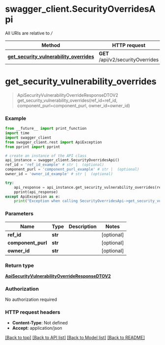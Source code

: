 # swagger_client.SecurityOverridesApi

All URIs are relative to */*

Method | HTTP request | Description
------------- | ------------- | -------------
[**get_security_vulnerability_overrides**](SecurityOverridesApi.md#get_security_vulnerability_overrides) | **GET** /api/v2/securityOverrides | 

# **get_security_vulnerability_overrides**
> ApiSecurityVulnerabilityOverrideResponseDTOV2 get_security_vulnerability_overrides(ref_id=ref_id, component_purl=component_purl, owner_id=owner_id)



### Example
```python
from __future__ import print_function
import time
import swagger_client
from swagger_client.rest import ApiException
from pprint import pprint

# create an instance of the API class
api_instance = swagger_client.SecurityOverridesApi()
ref_id = 'ref_id_example' # str |  (optional)
component_purl = 'component_purl_example' # str |  (optional)
owner_id = 'owner_id_example' # str |  (optional)

try:
    api_response = api_instance.get_security_vulnerability_overrides(ref_id=ref_id, component_purl=component_purl, owner_id=owner_id)
    pprint(api_response)
except ApiException as e:
    print("Exception when calling SecurityOverridesApi->get_security_vulnerability_overrides: %s\n" % e)
```

### Parameters

Name | Type | Description  | Notes
------------- | ------------- | ------------- | -------------
 **ref_id** | **str**|  | [optional] 
 **component_purl** | **str**|  | [optional] 
 **owner_id** | **str**|  | [optional] 

### Return type

[**ApiSecurityVulnerabilityOverrideResponseDTOV2**](ApiSecurityVulnerabilityOverrideResponseDTOV2.md)

### Authorization

No authorization required

### HTTP request headers

 - **Content-Type**: Not defined
 - **Accept**: application/json

[[Back to top]](#) [[Back to API list]](../README.md#documentation-for-api-endpoints) [[Back to Model list]](../README.md#documentation-for-models) [[Back to README]](../README.md)

